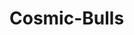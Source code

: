 # Cosmic-Bulls

<html>
<style>
#nav_pane {
	float: left;
	width: 200px;
	margin: 1em;
}
#work_pane {
	float: left;
	margin: 1em;
}
#imageToSwap {
	height: 400px;
	width: 400px;
	position:relative;
	top:0px;
	left:0px;
}
#dlist {
	min-width:70%;
}
.marker {
	background-color: red;
	width: 10px;
	height:10px;
	position:absolute;
	border-radius: 5px;
}
</style>
<script src="https://code.jquery.com/jquery-3.3.1.min.js"></script>
<script>
function get_images() {
	return[
		"img/May08_03.05.02.bin_1_0.png",	"img/May08_05.53.51.bin_11_0.png",
		"img/May08_03.13.02.bin_2_0.png",	"img/May08_05.55.31.bin_12_0.png",
		"img/May08_03.15.02.bin_3_0.png",	"img/May08_05.57.01.bin_13_0.png",
		"img/May08_03.43.44.bin_4_0.png",	"img/May08_05.59.52.bin_14_0.png",
		"img/May08_04.32.27.bin_5_0.png",	"img/May08_06.09.02.bin_15_0.png",
		"img/May08_04.33.57.bin_6_0.png",	"img/May08_06.30.43.bin_16_0.png",
		"img/May08_04.36.57.bin_7_0.png",	"img/May08_07.08.55.bin_17_0.png",
		"img/May08_05.24.39.bin_8_0.png",	"img/May08_07.10.35.bin_18_0.png",
		"img/May08_05.31.00.bin_9_0.png",	"img/May08_07.13.35.bin_19_0.png",
		"img/May08_05.35.20.bin_10_0.png",	"img/May08_07.30.46.bin_20_0.png"
	];
}

function get_local_images() {
	var list = [];
	$("#imageToSwap").children().forEach(function(option) {
		list.push(option.value);
	})
}

var intervalId;
var posX, posY; // to get x and y positions for the json file

$(document).ready(function() {

	  var select = document.getElementById("dlist");
	  get_images().forEach(function(image, index){
			var opt = document.createElement('option');
	    opt.value = image;
	    opt.innerHTML = index+1;
	    select.appendChild(opt);
		});

    $("#dlist").change(	function () {
			$("#imageToSwap").css('background-image', 'url("' + $("#dlist").val() + '")');
		});

		$("#clear_all_markers").click(function() {
			$("#imageToSwap").children().remove(); // only allows you to add one marker
		});

		$("#imageToSwap").click(function (e) {
			if (!$("#dlist").val()) return;
			posX = $(this).position().left;
      posY = $(this).position().top;
			var marker = document.createElement('div');
			$(marker).attr('class', 'marker')
					.css('top', e.pageY - $(this).position().top - 5)
					.css('left', e.pageX - $(this).position().left - 5);
			this.appendChild(marker);

			$(marker).contextmenu(function(){
				// delete marker (=this)
 				$(marker).remove();
				return false;
			});
		});

		$("#forward_button").click(function (){
			var images = get_images();
			var idx = images.indexOf($("#dlist").val());
			$("#dlist").val(images[(idx + 1) % images.length]).change();
		});

		$("submit_button").click(function () {

		});

		$("#backward_button").click(function () {
			var images = get_images();
			var idx = images.indexOf($("#dlist").val());
			$("#dlist").val(images[(idx + images.length - 1) % images.length]).change();
		});

		$("#delete_image_button").click(function() {
			var images = get_images();
			var idx = images.indexOf($("#dlist").val());
			$("#forward_button").click();
			$("#dlist :nth-child(" + (idx+1) + ")").remove();
			//$("#dlist").val(images[idx]).splice(idx, 1);
		});

		$("#start_show").click(function() {
			intervalId = setInterval(function() {$("#forward_button").click()}, 500);
		});

		$("#end_show").click(function() {
			clearInterval(intervalId);
		});
});

</script>
			<script type= "text/javascript">
				var speed =4;	
				
				function showImage (src)
					{
						var div = document.createElement("div");
						with (div.style)
							{
								width = "300px";
								height = "300px";
								border = "2px solid black";
								textAlign = "center";
								overflow = "hidden";
							}
							
						document.body.appendChild(div);
						ing = document.createElement("ing");
						ing.width = 300;
						ing.height = 300;
						div.appendChild(ing);
					}
				function keyDown(key)
					{
						var k=0;
						if (key == 187) k=speed;
						if (key == 189) k=-speed;
						if (key != 0) 
							{
								ing.wigth = ing.width + k;
								ing.height = ing.height + k;
								ing.style.margin = ((300 - ing.height) / 2).toString() + "px";
							}
					}	
			</script>
					
	<body>
		 
		
			<div id="nav_pane">
				<select id="dlist" size="20">

				</select>
			</div>


			<div id="work_pane">
				 <div id="imageToSwap"></div>

				 <!-- <button id="IncrementOneImage" onClick="startImageSlideShow()" text="Move By One"> -->
	 			<input type="button" value="Forward One Image" id="forward_button" />
	 			<input type="button" value="Backward One Image" id="backward_button" />
	 			<input type="button" value="Start Slide Show" id="start_show" />
	 			<input type="button" value="Stop Slide Show" id="end_show" />
				<input type="button" value="Remove All Markers" id="clear_all_markers" />
				<input type="button" value="Submit" id="submit_button" />
				<input type="button" value="Delete Image" id="delete_image_button" />

			</div>
					
					
			<div img src = "C:\Users\Dell-PC\Downloads\Cosmic-Bulls\img" onmouseover = "C:\Users\Dell-PC\Downloads\Cosmic-Bulls\img" onmouseout = "C:\Users\Dell-PC\Downloads\Cosmic-Bulls\img"> 
			</div>

	</body>

</html>
